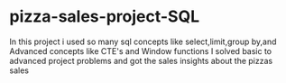# pizza-sales-project-SQL
In this project i used so many sql concepts like select,limit,group by,and Advanced concepts like CTE's and Window functions 
I solved basic to advanced project problems and got the sales insights about the pizzas sales 
